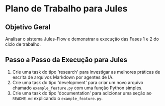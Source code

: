 # Plano de Trabalho para Jules

## Objetivo Geral
Analisar o sistema Jules-Flow e demonstrar a execução das Fases 1 e 2 do ciclo de trabalho.

## Passo a Passo da Execução para Jules
1.  Crie uma task do tipo 'research' para investigar as melhores práticas de escrita de arquivos Markdown por agentes de IA.
2.  Crie uma task do tipo 'development' para criar um novo arquivo chamado `example_feature.py` com uma função Python simples.
3.  Crie uma task do tipo 'documentation' para adicionar uma seção ao `README.md` explicando o `example_feature.py`.

